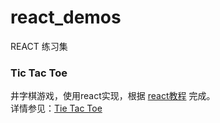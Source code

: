 # react_demos

REACT 练习集

### Tic Tac Toe

井字棋游戏，使用react实现，根据 [react教程](https://react.docschina.org/tutorial/tutorial.html) 完成。<br/>
详情参见：[Tie Tac Toe]()

 